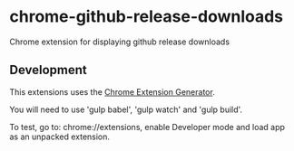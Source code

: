 # chrome-github-release-downloads

Chrome extension for displaying github release downloads

## Development

This extensions uses the [Chrome Extension Generator](https://github.com/yeoman/generator-chrome-extension).

You will need to use 'gulp babel', 'gulp watch' and 'gulp build'.

To test, go to: chrome://extensions, enable Developer mode and load app as an unpacked extension.
